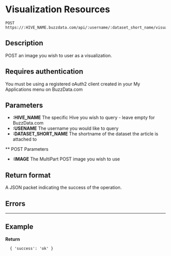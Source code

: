 # Visualization Resources

    POST https://:HIVE_NAME.buzzdata.com/api/:username/:dataset_short_name/visualizations/

## Description

POST an image you wish to user as a visualization.

## Requires authentication

You must be using a registered oAuth2 client created in your My Applications menu on BuzzData.com

## Parameters

- **:HIVE_NAME** The specific Hive you wish to query - leave empty for BuzzData.com
- **:USENAME** The username you would like to query
- **:DATASET_SHORT_NAME** The shortname of the dataset the article is attached to

** POST Parameters

- **:IMAGE** The MultiPart POST image you wish to use

## Return format

A JSON packet indicating the success of the operation.

## Errors

***

## Example

**Return**

      { 'success': 'ok' }
    
